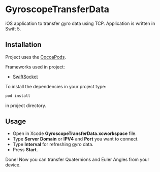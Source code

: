 # GyroscopeTransferData

iOS application to transfer gyro data using TCP. Application is written in Swift 5.

## Installation

Project uses the [CocoaPods](https://cocoapods.org). 

Frameworks used in project:
- [SwiftSocket](https://github.com/swiftsocket/SwiftSocket)

To install the dependencies in your project type: 

```bash
pod install
```

in project directory.

## Usage

- Open in Xcode **GyroscopeTransferData.xcworkspace** file. 
- Type **Server Domain** or **IPV4** and **Port** you want to connect.
- Type **Interval** for refreshing gyro data.
- Press **Start**.

Done! Now you can transfer Quaternions and Euler Angles from your device. 
